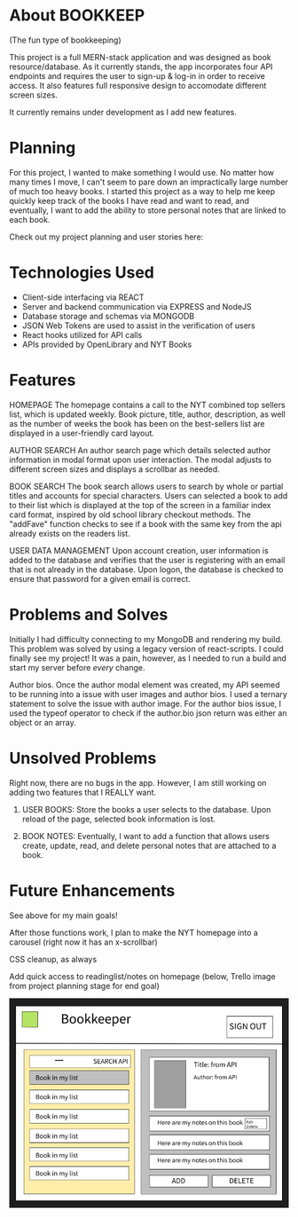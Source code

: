 # About BOOKKEEP

(The fun type of bookkeeping)

This project is a full MERN-stack application and was designed as book resource/database. As it currently stands, the app incorporates four API endpoints and requires the user to sign-up & log-in in order to receive access. It also features full responsive design to accomodate different screen sizes.

It currently remains under development as I add new features. 


# Planning

For this project, I wanted to make something I would use. No matter how many times I move, I can't seem to pare down an impractically large number of much too heavy books. I started this project as a way to help me keep quickly keep track of the books I have read and want to read, and eventually, I want to add the ability to store personal notes that are linked to each book. 

Check out my project planning and user stories here: 

# Technologies Used

- Client-side interfacing via REACT
- Server and backend communication via EXPRESS and NodeJS
- Database storage and schemas via MONGODB
- JSON Web Tokens are used to assist in the verification of users
- React hooks utilized for API calls
- APIs provided by OpenLibrary and NYT Books

# Features

HOMEPAGE
The homepage contains a call to the NYT combined top sellers list, which is updated weekly. Book picture, title, author, description, as well as the number of weeks the book has been on the best-sellers list are displayed in a user-friendly card layout. 

AUTHOR SEARCH
An author search page which details selected author information in modal format upon user interaction. The modal adjusts to different screen sizes and displays a scrollbar as needed.

BOOK SEARCH
The book search allows users to search by whole or partial titles and accounts for special characters. Users can selected a book to add to their list which is displayed at the top of the screen in a familiar index card format, inspired by old school library checkout methods. The "addFave" function checks to see if a book with the same key from the api already exists on the readers list. 

USER DATA MANAGEMENT
Upon account creation, user information is added to the database and verifies that the user is registering with an email that is not already in the database. Upon logon, the database is checked to ensure that password for a given email is correct. 

# Problems and Solves

Initially I had difficulty connecting to my MongoDB and rendering my build. This problem was solved by using a legacy version of react-scripts. I could finally see my project! It was a pain, however, as I needed to run a build and start my server before *every* change. 

Author bios. Once the author modal element was created, my API seemed to be running into a issue with user images and author bios. I used a ternary statement to solve the issue with author image. For the author bios issue, I used the typeof operator to check if the author.bio json return was either an object or an array. 

# Unsolved Problems

Right now, there are no bugs in the app. However, I am still working on adding two features that I REALLY want.

1) USER BOOKS: Store the books a user selects to the database. Upon reload of the page, selected book information is lost.

2) BOOK NOTES: Eventually, I want to add a function that allows users create, update, read, and delete personal notes that are attached to a book. 

# Future Enhancements
See above for my main goals!

After those functions work, I plan to make the NYT homepage into a carousel (right now it has an x-scrollbar)

CSS cleanup, as always

Add quick access to readinglist/notes on homepage (below, Trello image from project planning stage for end goal)

![trello img](./src/downloads/trelloImg.png)